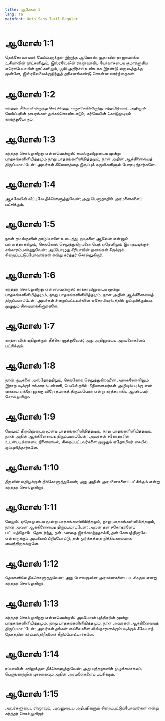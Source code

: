 ```yaml
---
title: ஆமோஸ் 1
lang: ta
mainfont: Noto Sans Tamil Regular
---
```


# ஆமோஸ் 1:1

தெக்கோவா ஊர் மேய்ப்பருக்குள் இருந்த ஆமோஸ், யூதாவின் ராஜாவாகிய உசியாவின் நாட்களிலும், இஸ்ரவேலின் ராஜாவாகிய யோவாசுடைய குமாரனாகிய எரொபெயாமின் நாட்களிலும், பூமி அதிர்ச்சி உண்டாக இரண்டு வருஷத்துக்கு முன்னே, இஸ்ரவேலைக்குறித்துத் தரிசனங்கண்டு சொன்ன வார்த்தைகள்.

# ஆமோஸ் 1:2

கர்த்தர் சீயோனிலிருந்து கெர்ச்சித்து, எருசலேமிலிருந்து சத்தமிடுவார்; அதினால் மேய்ப்பரின் தாபரங்கள் துக்கங்கொண்டாடும்; கர்மேலின் கொடுமுடியும் காய்ந்துபோகும்.

# ஆமோஸ் 1:3

கர்த்தர் சொல்லுகிறது என்னவென்றால்: தமஸ்குவினுடைய மூன்று பாதகங்களினிமித்தமும் நாலு பாதகங்களினிமித்தமும், நான் அதின் ஆக்கினையைத் திருப்பமாட்டேன்; அவர்கள் கீலேயாத்தை இருப்புக் கருவிகளினால் போரடித்தார்களே.

# ஆமோஸ் 1:4

ஆசகேலின் வீட்டிலே தீக்கொளுத்துவேன்; அது பெனாதாதின் அரமனைகளைப் பட்சிக்கும்.

# ஆமோஸ் 1:5

நான் தமஸ்குவின் தாழ்ப்பாளை உடைத்து, குடிகளை ஆவேன் என்னும் பள்ளத்தாக்கிலும், செங்கோல் செலுத்துகிறவனை பெத் ஏதேனிலும் இராதபடிக்குச் சங்காரம்பண்ணுவேன்; அப்பொழுது சீரியாவின் ஜனங்கள் கீருக்குச் சிறைப்பட்டுப்போவார்கள் என்று கர்த்தர் சொல்லுகிறார்.

# ஆமோஸ் 1:6

கர்த்தர் சொல்லுகிறது என்னவென்றால்: காத்சாவினுடைய மூன்று பாதகங்களினிமித்தமும், நாலு பாதகங்களினிமித்தமும், நான் அதின் ஆக்கினையைத் திருப்பமாட்டேன்; அவர்கள் சிறைப்பட்டவர்களை ஏதோமியரிடத்தில் ஒப்புவிக்கும்படி முழுதும் சிறையாக்கினார்களே.

# ஆமோஸ் 1:7

காத்சாவின் மதிலுக்குள் தீக்கொளுத்துவேன்; அது அதினுடைய அரமனைகளைப் பட்சிக்கும்.

# ஆமோஸ் 1:8

நான் குடிகளை அஸ்தோத்திலும், செங்கோல் செலுத்துகிறவனை அஸ்கலோனிலும் இராதபடிக்குச் சங்காரம்பண்ணி, பெலிஸ்தரில் மீதியானவர்கள் அழியும்படிக்கு என் கையை எக்ரோனுக்கு விரோதமாகத் திருப்புவேன் என்று கர்த்தராகிய ஆண்டவர் சொல்லுகிறார்.

# ஆமோஸ் 1:9

மேலும்: தீருவினுடைய மூன்று பாதகங்களினிமித்தமும், நாலு பாதங்களினிமித்தமும், நான் அதின் ஆக்கினையைத் திருப்பமாட்டேன்; அவர்கள் சகோதரரின் உடன்படிக்கையை நினையாமல், சிறைப்பட்டவர்களை முழுதும் ஏதோமியர் கையில் ஒப்புவித்தார்களே.

# ஆமோஸ் 1:10

தீருவின் மதிலுக்குள் தீக்கொளுத்துவேன்; அது அதின் அரமனைகளைப் பட்சிக்கும் என்று கர்த்தர் சொல்லுகிறார்.

# ஆமோஸ் 1:11

மேலும்: ஏதோமுடைய மூன்று பாதகங்களினிமித்தமும், நாலு பாதகங்களினிமித்தமும், நான் அவன் ஆக்கினையைத் திருப்பமாட்டேன்; அவன் தன் சகோதரனைப் பட்டயத்தோடே தொடர்ந்து, தன் மனதை இரக்கமற்றதாக்கி, தன் கோபத்தினாலே என்றைக்கும் அவனைப் பீறிப்போட்டு, தன் மூர்க்கத்தை நித்தியகாலமாக வைத்திருக்கிறானே.

# ஆமோஸ் 1:12

தேமானிலே தீக்கொளுத்துவேன்; அது போஸ்றாவின் அரமனைகளைப் பட்சிக்கும் என்று கர்த்தர் சொல்லுகிறார்.

# ஆமோஸ் 1:13

கர்த்தர் சொல்லுகிறது என்னவென்றால்: அம்மோன் புத்திரரின் மூன்று பாதகங்களினிமித்தமும், நாலு பாதகங்களினிமித்தமும், நான் அவர்கள் ஆக்கினையைத் திருப்பமாட்டேன்; அவர்கள் தங்கள் எல்லைகளை விஸ்தாரமாக்கும்படிக்குக் கீலேயாத் தேசத்தின் கர்ப்பஸ்திரீகளைக் கீறிப்போட்டார்களே.

# ஆமோஸ் 1:14

ரப்பாவின் மதிலுக்குள் தீக்கொளுத்துவேன்; அது யுத்தநாளின் முழக்கமாகவும், பெருங்காற்றின் புசலாகவும் அதின் அரமனைகளைப் பட்சிக்கும்.

# ஆமோஸ் 1:15

அவர்களுடைய ராஜாவும், அவனுடைய அதிபதிகளும் சிறைப்பட்டுப்போவார்கள் என்று கர்த்தர் சொல்லுகிறார்.

